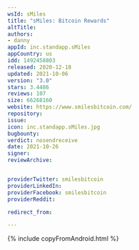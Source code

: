 ```yaml
---
wsId: sMiles
title: "sMiles: Bitcoin Rewards"
altTitle: 
authors:
- danny
appId: inc.standapp.sMiles
appCountry: us
idd: 1492458803
released: 2020-12-18
updated: 2021-10-06
version: "3.0"
stars: 3.4486
reviews: 107
size: 66268160
website: https://www.smilesbitcoin.com/
repository: 
issue: 
icon: inc.standapp.sMiles.jpg
bugbounty: 
verdict: nosendreceive
date: 2021-10-26
signer: 
reviewArchive:


providerTwitter: smilesbitcoin
providerLinkedIn: 
providerFacebook: smilesbitcoin
providerReddit:  

redirect_from:

---
```

{% include copyFromAndroid.html %}
